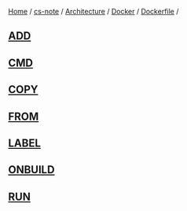 [Home](https://mengxianbin.github.io) /
[cs-note](https://mengxianbin.github.io/cs-note/content) /
[Architecture](https://mengxianbin.github.io/cs-note/content/Architecture) /
[Docker](https://mengxianbin.github.io/cs-note/content/Architecture/Docker) /
[Dockerfile](https://mengxianbin.github.io/cs-note/content/Architecture/Docker/Dockerfile) /

## [ADD](https://mengxianbin.github.io/cs-note/content/Architecture/Docker/Dockerfile/ADD)

## [CMD](https://mengxianbin.github.io/cs-note/content/Architecture/Docker/Dockerfile/CMD)

## [COPY](https://mengxianbin.github.io/cs-note/content/Architecture/Docker/Dockerfile/COPY)

## [FROM](https://mengxianbin.github.io/cs-note/content/Architecture/Docker/Dockerfile/FROM)

## [LABEL](https://mengxianbin.github.io/cs-note/content/Architecture/Docker/Dockerfile/LABEL)

## [ONBUILD](https://mengxianbin.github.io/cs-note/content/Architecture/Docker/Dockerfile/ONBUILD)

## [RUN](https://mengxianbin.github.io/cs-note/content/Architecture/Docker/Dockerfile/RUN)

